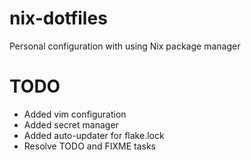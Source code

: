 # nix-dotfiles

Personal configuration with using Nix package manager

# TODO
- Added vim configuration
- Added secret manager
- Added auto-updater for flake.lock
- Resolve TODO and FIXME tasks
